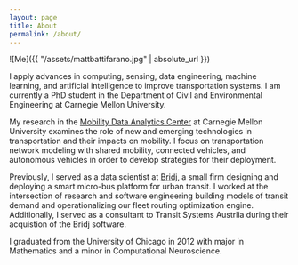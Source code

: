 ```yaml
---
layout: page
title: About
permalink: /about/
---
```


![Me]({{ "/assets/mattbattifarano.jpg" | absolute_url }})

I apply advances in computing, sensing, data engineering, machine learning, and artificial intelligence to improve transportation systems. I am currently a PhD student in the Department of Civil and Environmental Engineering at Carnegie Mellon University.

My research in the [Mobility Data Analytics Center](http://mac.heinz.cmu.edu/) at Carnegie Mellon University examines the role of new and emerging technologies in transportation and their impacts on mobility. I focus on transportation network modeling with shared mobility, connected vehicles, and autonomous vehicles in order to develop strategies for their deployment.

Previously, I served as a data scientist at [Bridj](http://www.bridj.com/), a small firm designing and deploying a smart micro-bus platform for urban transit. I worked at the intersection of research and software engineering building models of transit demand and operationalizing our fleet routing optimization engine. Additionally, I served as a consultant to Transit Systems Austrlia during their acquistion of the Bridj software.

I graduated from the University of Chicago in 2012 with major in Mathematics and a minor in Computational Neuroscience.
